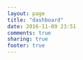 ```yaml
---
layout: page
title: "dashboard"
date: 2016-11-09 23:51
comments: true
sharing: true
footer: true
---
```


<script src="https://cdnjs.cloudflare.com/ajax/libs/moment.js/2.13.0/moment.min.js"></script>
<script src="https://cdnjs.cloudflare.com/ajax/libs/Chart.js/2.2.1/Chart.bundle.js"></script>

<div>
	<canvas id="canvas"></canvas>
</div>


<script>
	function newDateString(days) {
		return moment(days).format();
	}

	var config = {
		type: 'line',
		data: {
			datasets: [{
				label: "Dataset with string point data",
				data: [
                  {x:newDateString("2016-07-07"), y: 176.4},
                  {x:newDateString("2016-07-08"), y: 175.6},
                  {x:newDateString("2016-07-11"), y: 174.8},
                  {x:newDateString("2016-07-12"), y: 173.8},
                  {x:newDateString("2016-07-13"), y: 173.4},
                  {x:newDateString("2016-07-14"), y: 172.6},
                  {x:newDateString("2016-07-15"), y: 172.4},
                  {x:newDateString("2016-07-17"), y: 172.4},
                  {x:newDateString("2016-07-18"), y: 171.4},
                  {x:newDateString("2016-07-19"), y: 171.2},
                  {x:newDateString("2016-07-20"), y: 170.8},
                  {x:newDateString("2016-07-23"), y: 170.2},
                  {x:newDateString("2016-07-24"), y: 170.2},
                  {x:newDateString("2016-07-25"), y: 170.4},
                  {x:newDateString("2016-07-26"), y: 170.4},
                  {x:newDateString("2016-07-27"), y: 168.0},
                  {x:newDateString("2016-07-28"), y: 169.2},
                  {x:newDateString("2016-07-29"), y: 169.4},
                  {x:newDateString("2016-07-30"), y: 168.4},
                  {x:newDateString("2016-07-31"), y: 168.6},
                  {x:newDateString("2016-08-01"), y: 169.6},
                  {x:newDateString("2016-08-02"), y: 168.4},
                  {x:newDateString("2016-08-03"), y: 167.6},
                  {x:newDateString("2016-08-04"), y: 167.0},
                  {x:newDateString("2016-08-05"), y: 167.0},
                  {x:newDateString("2016-08-06"), y: 165.4},
                  {x:newDateString("2016-08-07"), y: 167.6},
                  {x:newDateString("2016-08-08"), y: 166.8},
                  {x:newDateString("2016-08-09"), y: 167.0},
                  {x:newDateString("2016-08-10"), y: 166.6},
                  {x:newDateString("2016-08-11"), y: 166.8},
                  {x:newDateString("2016-08-12"), y: 165.2},
                  {x:newDateString("2016-08-13"), y: 165.2},
                  {x:newDateString("2016-08-14"), y: 166.0},
                  {x:newDateString("2016-08-15"), y: 165.4},
                  {x:newDateString("2016-08-16"), y: 164.8},
                  {x:newDateString("2016-08-17"), y: 163.6},
                  {x:newDateString("2016-08-18"), y: 164.8},
                  {x:newDateString("2016-08-19"), y: 163.6},
                  {x:newDateString("2016-08-20"), y: 163.0},
                  {x:newDateString("2016-08-21"), y: 164.6},
                  {x:newDateString("2016-08-22"), y: 165.0},
                  {x:newDateString("2016-08-23"), y: 165.2},
                  {x:newDateString("2016-08-24"), y: 164.2},
                  {x:newDateString("2016-08-25"), y: 163.2},
                  {x:newDateString("2016-08-26"), y: 164.0},
                  {x:newDateString("2016-08-27"), y: 163.6},
                  {x:newDateString("2016-08-28"), y: 164.0},
                  {x:newDateString("2016-08-29"), y: 165.2},
                  {x:newDateString("2016-08-30"), y: 164.2},
                  {x:newDateString("2016-08-31"), y: 162.8},
                  {x:newDateString("2016-09-01"), y: 162.6},
                  {x:newDateString("2016-09-02"), y: 162.0},
                  {x:newDateString("2016-09-03"), y: 162.0},
                  {x:newDateString("2016-09-04"), y: 162.0},
                  {x:newDateString("2016-09-05"), y: 161.4},
                  {x:newDateString("2016-09-06"), y: 161.8},
                  {x:newDateString("2016-09-07"), y: 162.0},
                  {x:newDateString("2016-09-08"), y: 162.0},
                  {x:newDateString("2016-09-09"), y: 161.4},
                  {x:newDateString("2016-09-10"), y: 161.0},
                  {x:newDateString("2016-09-11"), y: 161.0},
                  {x:newDateString("2016-09-12"), y: 162.4},
                  {x:newDateString("2016-09-13"), y: 162.0},
                  {x:newDateString("2016-09-14"), y: 161.0},
                  {x:newDateString("2016-09-15"), y: 160.2},
                  {x:newDateString("2016-09-16"), y: 160.8},
                  {x:newDateString("2016-09-17"), y: 160.2},
                  {x:newDateString("2016-09-18"), y: 160.8},
                  {x:newDateString("2016-09-19"), y: 161.4},
                  {x:newDateString("2016-09-20"), y: 161.0},
                  {x:newDateString("2016-09-21"), y: 160.4},
                  {x:newDateString("2016-09-22"), y: 160.2},
                  {x:newDateString("2016-09-23"), y: 159.2},
                  {x:newDateString("2016-09-24"), y: 159.6},
                  {x:newDateString("2016-09-25"), y: 159.0},
                  {x:newDateString("2016-09-26"), y: 160.4},
                  {x:newDateString("2016-09-27"), y: 159.4},
                  {x:newDateString("2016-09-28"), y: 158.6},
                  {x:newDateString("2016-09-29"), y: 159.2},
                  {x:newDateString("2016-09-30"), y: 160.4},
                  {x:newDateString("2016-10-01"), y: 159.6},
                  {x:newDateString("2016-10-02"), y: 157.4},
                  {x:newDateString("2016-10-03"), y: 159.4},
                  {x:newDateString("2016-10-04"), y: 159.6},
                  {x:newDateString("2016-10-05"), y: 160.0},
                  {x:newDateString("2016-10-06"), y: 159.6},
                  {x:newDateString("2016-10-07"), y: 158.8},
                  {x:newDateString("2016-10-08"), y: 159.6},
                  {x:newDateString("2016-10-09"), y: 160.4},
                  {x:newDateString("2016-10-10"), y: 162.8},
                  {x:newDateString("2016-10-11"), y: 162.4},
                  {x:newDateString("2016-10-12"), y: 162.0},
                  {x:newDateString("2016-10-13"), y: 162.4},
                  {x:newDateString("2016-10-14"), y: 162.0},
                  {x:newDateString("2016-10-15"), y: 161.0},
                  {x:newDateString("2016-10-16"), y: 164.2},
                  {x:newDateString("2016-10-17"), y: 163.2},
                  {x:newDateString("2016-10-18"), y: 161.8},
                  {x:newDateString("2016-10-19"), y: 160.8},
                  {x:newDateString("2016-10-20"), y: 161.4},
                  {x:newDateString("2016-10-21"), y: 160.6},
                  {x:newDateString("2016-10-22"), y: 160.0},
                  {x:newDateString("2016-10-23"), y: 160.4},
                  {x:newDateString("2016-10-24"), y: 158.6},
                  {x:newDateString("2016-10-25"), y: 160.4},
                  {x:newDateString("2016-10-26"), y: 161.2},
                  {x:newDateString("2016-10-27"), y: 161.4},
                  {x:newDateString("2016-10-28"), y: 160.4},
                  {x:newDateString("2016-10-29"), y: 159.6},
                  {x:newDateString("2016-10-30"), y: 160.0},
                  {x:newDateString("2016-10-31"), y: 161.0},
                  {x:newDateString("2016-11-01"), y: 161.0},
                  {x:newDateString("2016-11-02"), y: 161.4},
                  {x:newDateString("2016-11-03"), y: 160.6},
                  {x:newDateString("2016-11-04"), y: 161.4},
                  {x:newDateString("2016-11-05"), y: 161.4},
                  {x:newDateString("2016-11-06"), y: 162.0},
                  {x:newDateString("2016-11-07"), y: 163.2},
                  {x:newDateString("2016-11-08"), y: 161.6},
                  {x:newDateString("2016-11-09"), y: 161.6},
                  {x:newDateString("2016-11-10"), y: 163.0},
                  {x:newDateString("2016-11-11"), y: 162.0},
                  {x:newDateString("2016-11-12"), y: 162.8},
                  {x:newDateString("2016-11-13"), y: 163.8},
                  {x:newDateString("2016-11-14"), y: 162.8},
                  {x:newDateString("2016-11-15"), y: 163.8},
                  {x:newDateString("2016-11-16"), y: 165.0},
                  {x:newDateString("2016-11-17"), y: 164.2},
                  {x:newDateString("2016-11-18"), y: 164.2},
                  {x:newDateString("2016-11-19"), y: 161.8},
                  {x:newDateString("2016-11-20"), y: 163.2}
            ],
				fill: false,
				borderColor: '#000000',
				pointRadius: 0
			}]
		},
		options: {
			responsive: true,
			legend: {
                display: false,
            },
            title:{
                display:true,
                text:"Weight Lbs"
            },
			scales: {
				xAxes: [{
					type: "time",
					display: true,
					scaleLabel: {
						display: true,
						labelString: 'Date'
					}
				}],
				yAxes: [{
					display: true,
					scaleLabel: {
						display: true,
						labelString: 'Lbs'
					},
            ticks: {
                max: 180,
                min: 140,
                stepSize: 2
            }
				}]
			}
		}
	};

	window.onload = function() {
		var ctx = document.getElementById("canvas").getContext("2d");
		window.myLine = new Chart(ctx, config);
	};
</script>
